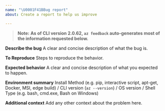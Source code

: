 ```yaml
---
name: "\U0001F41BBug report"
about: Create a report to help us improve

---
```


> **Note:**
> **As of CLI version 2.0.62, `az feedback` auto-generates most of the information requested below.**

**Describe the bug**
A clear and concise description of what the bug is.

**To Reproduce**
Steps to reproduce the behavior.

**Expected behavior**
A clear and concise description of what you expected to happen.

**Environment summary**
Install Method (e.g. pip, interactive script, apt-get, Docker, MSI, edge build) / CLI version (`az --version`) / OS version / Shell Type (e.g. bash, cmd.exe, Bash on Windows)  

**Additional context**
Add any other context about the problem here.
